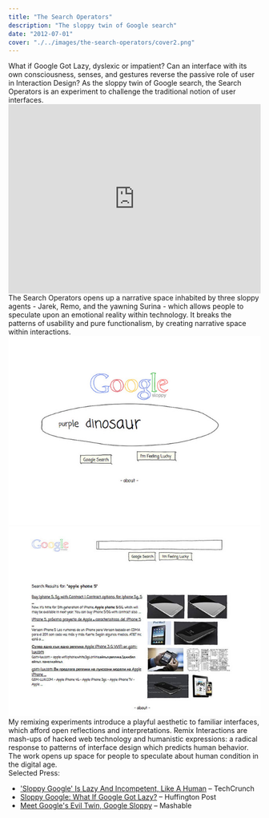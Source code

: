 ```yaml
---
title: "The Search Operators"
description: "The sloppy twin of Google search"
date: "2012-07-01"
cover: "./../images/the-search-operators/cover2.png"
---
```


<div class="text">What if Google Got Lazy, dyslexic or impatient? Can an interface with its own consciousness, senses, and gestures reverse the passive role of user in Interaction Design? As the sloppy twin of Google search, the Search Operators is an experiment to challenge the traditional notion of user interfaces.</div>

<div class="video">
<div style="padding:75% 0 0 0;position:relative;"><iframe src="https://player.vimeo.com/video/20571211?title=0&byline=0&portrait=0" style="position:absolute;top:0;left:0;width:100%;height:100%;" frameborder="0" allow="autoplay; fullscreen" allowfullscreen></iframe></div><script src="https://player.vimeo.com/api/player.js"></script>
</div>

<div class="text">The Search Operators opens up a narrative space inhabited by three sloppy agents - Jarek, Remo, and the yawning Surina - which allows people to speculate upon an emotional reality within technology. It breaks the patterns of usability and pure functionalism, by creating narrative space within interactions.</div>

<div class="row">
  <img src="./../images/the-search-operators/5.jpg" />
  <img src="./../images/the-search-operators/3.jpg" />
</div>

<div class="text">
My remixing experiments introduce a playful aesthetic to familiar interfaces, which afford open reflections and interpretations. Remix Interactions are mash-ups of hacked web technology and humanistic expressions: a radical response to patterns of interface design which predicts human behavior. The work opens up space for people to speculate about human condition in the digital age.
</div>

<div class="text">Selected Press:</div>

* ['Sloppy Google' Is Lazy And Incompetent, Like A Human](https://techcrunch.com/2011/03/02/youre-sitting-in-a-chair-in-the-sky/) – TechCrunch
* [Sloppy Google: What If Google Got Lazy?](http://www.huffingtonpost.com/2011/03/04/sloppy-google_n_831596.html) – Huffington Post
* [Meet Google's Evil Twin, Google Sloppy](http://mashable.com/2011/03/04/google-sloppy-video/) – Mashable
